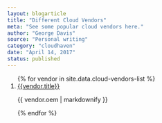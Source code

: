```yaml
---
layout: blogarticle
title: "Different Cloud Vendors"
meta: "See some popular cloud vendors here."
author: "George Davis"
source: "Personal writing"
category: "cloudhaven"
date: "April 14, 2017"
status: published
---
```


<ol>
    {% for vendor in site.data.cloud-vendors-list %}
        <li>
            <a href="#">{{vendor.title}}</a>
            <p>{{ vendor.oem | markdownify }}</p>
        </li>
    {% endfor %}
</ol>